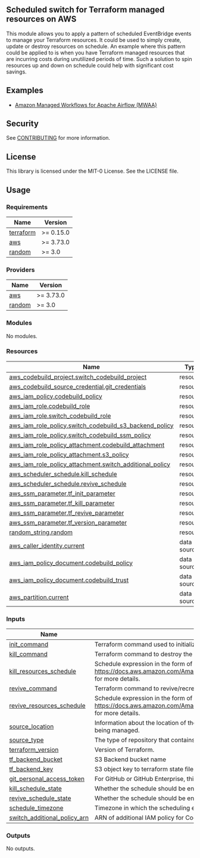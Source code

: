 ## Scheduled switch for Terraform managed resources on AWS

This module allows you to apply a pattern of scheduled EventBridge events to manage your Terraform resources. It could be used to simply create, update or destroy resources on schedule. An example where this pattern could be applied to is when you have Terraform managed resources that are incurring costs during unutilized periods of time. Such a solution to spin resources up and down on schedule could help with significant cost savings.

## Examples

* [Amazon Managed Workflows for Apache Airflow (MWAA)](examples/mwaa/README.md)

## Security

See [CONTRIBUTING](CONTRIBUTING.md#security-issue-notifications) for more information.

## License

This library is licensed under the MIT-0 License. See the LICENSE file.

## Usage

<!-- BEGIN_TF_DOCS -->
### Requirements

| Name | Version |
|------|---------|
| <a name="requirement_terraform"></a> [terraform](#requirement\_terraform) | >= 0.15.0 |
| <a name="requirement_aws"></a> [aws](#requirement\_aws) | >= 3.73.0 |
| <a name="requirement_random"></a> [random](#requirement\_random) | >= 3.0 |

### Providers

| Name | Version |
|------|---------|
| <a name="provider_aws"></a> [aws](#provider\_aws) | >= 3.73.0 |
| <a name="provider_random"></a> [random](#provider\_random) | >= 3.0 |

### Modules

No modules.

### Resources

| Name | Type |
|------|------|
| [aws_codebuild_project.switch_codebuild_project](https://registry.terraform.io/providers/hashicorp/aws/latest/docs/resources/codebuild_project) | resource |
| [aws_codebuild_source_credential.git_credentials](https://registry.terraform.io/providers/hashicorp/aws/latest/docs/resources/codebuild_source_credential) | resource |
| [aws_iam_policy.codebuild_policy](https://registry.terraform.io/providers/hashicorp/aws/latest/docs/resources/iam_policy) | resource |
| [aws_iam_role.codebuild_role](https://registry.terraform.io/providers/hashicorp/aws/latest/docs/resources/iam_role) | resource |
| [aws_iam_role.switch_codebuild_role](https://registry.terraform.io/providers/hashicorp/aws/latest/docs/resources/iam_role) | resource |
| [aws_iam_role_policy.switch_codebuild_s3_backend_policy](https://registry.terraform.io/providers/hashicorp/aws/latest/docs/resources/iam_role_policy) | resource |
| [aws_iam_role_policy.switch_codebuild_ssm_policy](https://registry.terraform.io/providers/hashicorp/aws/latest/docs/resources/iam_role_policy) | resource |
| [aws_iam_role_policy_attachment.codebuild_attachment](https://registry.terraform.io/providers/hashicorp/aws/latest/docs/resources/iam_role_policy_attachment) | resource |
| [aws_iam_role_policy_attachment.s3_policy](https://registry.terraform.io/providers/hashicorp/aws/latest/docs/resources/iam_role_policy_attachment) | resource |
| [aws_iam_role_policy_attachment.switch_additional_policy](https://registry.terraform.io/providers/hashicorp/aws/latest/docs/resources/iam_role_policy_attachment) | resource |
| [aws_scheduler_schedule.kill_schedule](https://registry.terraform.io/providers/hashicorp/aws/latest/docs/resources/scheduler_schedule) | resource |
| [aws_scheduler_schedule.revive_schedule](https://registry.terraform.io/providers/hashicorp/aws/latest/docs/resources/scheduler_schedule) | resource |
| [aws_ssm_parameter.tf_init_parameter](https://registry.terraform.io/providers/hashicorp/aws/latest/docs/resources/ssm_parameter) | resource |
| [aws_ssm_parameter.tf_kill_parameter](https://registry.terraform.io/providers/hashicorp/aws/latest/docs/resources/ssm_parameter) | resource |
| [aws_ssm_parameter.tf_revive_parameter](https://registry.terraform.io/providers/hashicorp/aws/latest/docs/resources/ssm_parameter) | resource |
| [aws_ssm_parameter.tf_version_parameter](https://registry.terraform.io/providers/hashicorp/aws/latest/docs/resources/ssm_parameter) | resource |
| [random_string.random](https://registry.terraform.io/providers/hashicorp/random/latest/docs/resources/string) | resource |
| [aws_caller_identity.current](https://registry.terraform.io/providers/hashicorp/aws/latest/docs/data-sources/caller_identity) | data source |
| [aws_iam_policy_document.codebuild_policy](https://registry.terraform.io/providers/hashicorp/aws/latest/docs/data-sources/iam_policy_document) | data source |
| [aws_iam_policy_document.codebuild_trust](https://registry.terraform.io/providers/hashicorp/aws/latest/docs/data-sources/iam_policy_document) | data source |
| [aws_partition.current](https://registry.terraform.io/providers/hashicorp/aws/latest/docs/data-sources/partition) | data source |

### Inputs

| Name | Description | Type | Default | Required |
|------|-------------|------|---------|:--------:|
| <a name="input_init_command"></a> [init\_command](#input\_init\_command) | Terraform command used to initialize working directory. | `string` | n/a | yes |
| <a name="input_kill_command"></a> [kill\_command](#input\_kill\_command) | Terraform command to destroy the target resources. | `string` | n/a | yes |
| <a name="input_kill_resources_schedule"></a> [kill\_resources\_schedule](#input\_kill\_resources\_schedule) | Schedule expression in the form of cron or rate expressions. Refer to https://docs.aws.amazon.com/AmazonCloudWatch/latest/events/ScheduledEvents.html for more details. | `string` | n/a | yes |
| <a name="input_revive_command"></a> [revive\_command](#input\_revive\_command) | Terraform command to revive/recreate the target resources. | `string` | n/a | yes |
| <a name="input_revive_resources_schedule"></a> [revive\_resources\_schedule](#input\_revive\_resources\_schedule) | Schedule expression in the form of cron or rate expressions. Refer to https://docs.aws.amazon.com/AmazonCloudWatch/latest/events/ScheduledEvents.html for more details. | `string` | n/a | yes |
| <a name="input_source_location"></a> [source\_location](#input\_source\_location) | Information about the location of the source code of the Terraform configuration that is being managed. | `string` | n/a | yes |
| <a name="input_source_type"></a> [source\_type](#input\_source\_type) | The type of repository that contains the source code to be built. | `string` | n/a | yes |
| <a name="input_terraform_version"></a> [terraform\_version](#input\_terraform\_version) | Version of Terraform. | `string` | n/a | yes |
| <a name="input_tf_backend_bucket"></a> [tf\_backend\_bucket](#input\_tf\_backend\_bucket) | S3 Backend bucket name | `string` | n/a | yes |
| <a name="input_tf_backend_key"></a> [tf\_backend\_key](#input\_tf\_backend\_key) | S3 object key to terraform state file | `string` | n/a | yes |
| <a name="input_git_personal_access_token"></a> [git\_personal\_access\_token](#input\_git\_personal\_access\_token) | For GitHub or GitHub Enterprise, this is the personal access token. | `string` | `null` | no |
| <a name="input_kill_schedule_state"></a> [kill\_schedule\_state](#input\_kill\_schedule\_state) | Whether the schedule should be enabled or disabled. | `string` | `"ENABLED"` | no |
| <a name="input_revive_schedule_state"></a> [revive\_schedule\_state](#input\_revive\_schedule\_state) | Whether the schedule should be enabled or disabled. | `string` | `"ENABLED"` | no |
| <a name="input_schedule_timezone"></a> [schedule\_timezone](#input\_schedule\_timezone) | Timezone in which the scheduling expression is evaluated. | `string` | `"UTC"` | no |
| <a name="input_switch_additional_policy_arn"></a> [switch\_additional\_policy\_arn](#input\_switch\_additional\_policy\_arn) | ARN of additional IAM policy for CodeBuild. | `string` | `null` | no |

### Outputs

No outputs.
<!-- END_TF_DOCS -->
